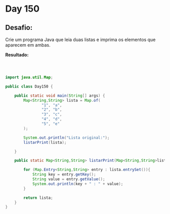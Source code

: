 # Day 150

## Desafio:

Crie um programa Java que leia duas listas e imprima os elementos que aparecem em ambas.	

**Resultado:**

```java



import java.util.Map;

public class Day150 {

    public static void main(String[] args) {
        Map<String,String> lista = Map.of(
                "1", "a",
                "2", "b",
                "3", "c",
                "4", "d",
                "5", "e"
        );

        System.out.println("Lista original:");
        listarPrint(lista);

    }

    public static Map<String,String> listarPrint(Map<String,String>lista) {

        for (Map.Entry<String,String> entry : lista.entrySet()){
            String key = entry.getKey();
            String value = entry.getValue();
            System.out.println(key + " : " + value);
        }

        return lista;
    }
}
